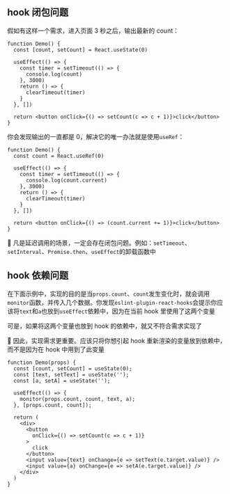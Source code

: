 ## hook 闭包问题

假如有这样一个需求，进入页面 3 秒之后，输出最新的 count：

```tsx
function Demo() {
  const [count, setCount] = React.useState(0)

  useEffect(() => {
    const timer = setTimeout(() => {
      console.log(count)
    }, 3000)
    return () => {
      clearTimeout(timer)
    }
  }, [])

  return <button onClick={() => setCount(c => c + 1)}>click</button>
}
```

你会发现输出的一直都是 0，解决它的唯一办法就是使用`useRef`：

```tsx
function Demo() {
  const count = React.useRef(0)

  useEffect(() => {
    const timer = setTimeout(() => {
      console.log(count.current)
    }, 3000)
    return () => {
      clearTimeout(timer)
    }
  }, [])

  return <button onClick={() => (count.current += 1)}>click</button>
}
```

🔔 凡是延迟调用的场景，一定会存在闭包问题。例如：`setTimeout`、`setInterval`、`Promise.then`、`useEffect`的卸载函数中

## hook 依赖问题

在下面示例中，实现的目的是当`props.count`、`count`发生变化时，就会调用`monitor`函数，并传入几个数据。你发现`eslint-plugin-react-hooks`会提示你应该将`text`和`a`也放到`useEffect`依赖中，因为在当前 hook 里使用了这两个变量

可是，如果将这两个变量也放到 hook 的依赖中，就又不符合需求实现了

🔔 因此，实现需求更重要。应该只将你想引起 hook 重新渲染的变量放到依赖中，而不是因为在 hook 中用到了此变量

```tsx
function Demo(props) {
  const [count, setCount] = useState(0);
  const [text, setText] = useState('');
  const [a, setA] = useState('');

  useEffect(() => {
    monitor(props.count, count, text, a);
  }, [props.count, count]);

  return (
    <div>
      <button
        onClick={() => setCount(c => c + 1)}
      >
        click
      </button>
      <input value={text} onChange={e => setText(e.target.value)} />
      <input value={a} onChange={e => setA(e.target.value)} />
    </div>
  )
}
```